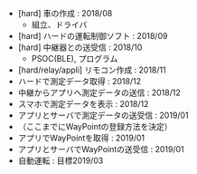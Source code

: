 
* [hard] 車の作成 : 2018/08
  - 組立、ドライバ
* [hard] ハードの運転制御ソフト : 2018/09
* [hard] 中継器との送受信 : 2018/10
  - PSOC(BLE), プログラム
* [hard/relay/appli] リモコン作成 : 2018/11
* ハードで測定データ取得 : 2018/12
* 中継からアプリへ測定データの送信 : 2018/12
* スマホで測定データを表示 : 2018/12
* アプリとサーバで測定データの送受信 : 2019/01
* （ここまでにWayPointの登録方法を決定）
* アプリでWayPointを取得 : 2019/01
* アプリとサーバでWayPointの送受信 : 2019/01
* 自動運転 : 目標2019/03

